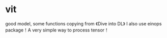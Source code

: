 # vit
good model, some functions copying from 《Dive into DL》
I also use einops package！A very simple way to process tensor！
